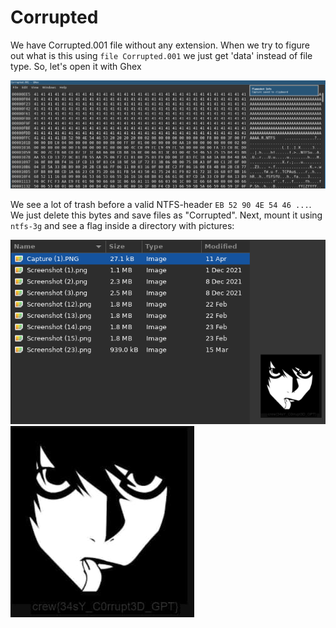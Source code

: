 # Corrupted

We have Corrupted.001 file without any extension.
When we try to figure out what is this using `file Corrupted.001` we just get 'data' instead of file type.
So, let's open it with Ghex

![](pics/corrupted1.png)

We see a lot of trash before a valid NTFS-header `EB 52 90 4E 54 46 ...`. We just delete this bytes and save files as "Corrupted". Next, mount it using `ntfs-3g` and see a flag inside a directory with pictures:

![](pics/corrupted2.png)
![](pics/corrupted3.jpg)